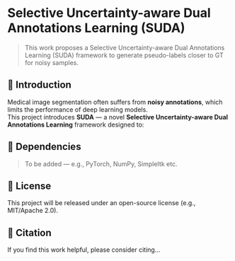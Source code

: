 # Selective Uncertainty-aware Dual Annotations Learning (SUDA)

> This work proposes a Selective Uncertainty-aware Dual Annotations Learning (SUDA) framework to generate pseudo-labels closer to GT for noisy samples.

## 🧠 Introduction

Medical image segmentation often suffers from **noisy annotations**, which limits the performance of deep learning models.  
This project introduces **SUDA** — a novel **Selective Uncertainty-aware Dual Annotations Learning** framework designed to:

## 🔧 Dependencies

> To be added — e.g., PyTorch, NumPy, SimpleItk etc.

## 📄 License

This project will be released under an open-source license (e.g., MIT/Apache 2.0).

## 📣 Citation

If you find this work helpful, please consider citing...

